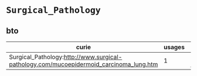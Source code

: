 # `Surgical_Pathology`
## bto
| curie                                                                                  |   usages | nodes                                                                                                           |
|----------------------------------------------------------------------------------------|----------|-----------------------------------------------------------------------------------------------------------------|
| Surgical_Pathology:http://www.surgical-pathology.com/mucoepidermoid_carcinoma_lung.htm |        1 | [http://purl.obolibrary.org/obo/BTO:0005264](https://bioregistry.io/http://purl.obolibrary.org/obo/BTO:0005264) |
